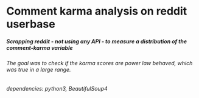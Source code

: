 # Comment karma analysis on reddit userbase

##### Scrapping reddit - not using any API - to measure a distribution of the comment-karma variable
###### The goal was to check if the karma scores are power law behaved, which was true in a large range.

###### dependencies: python3, BeautifulSoup4
